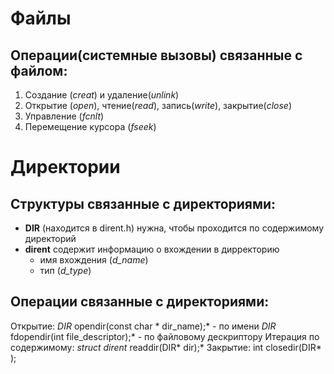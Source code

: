 # Файлы
## Операции(системные вызовы) связанные с файлом:
  1. Создание (*creat*) и удаление(*unlink*)
  2. Открытие (*open*), чтение(*read*), запись(*write*), закрытие(*close*)
  3. Управление (*fcnlt*)
  4. Перемещение курсора (*fseek*)

# Директории
## Структуры связанные с директориями:
  - **DIR** (находится в dirent.h) нужна, чтобы проходится по содержимому директорий
  - **dirent** содержит информацию о вхождении в дирректорию
      - имя вхождения (*d_name*)
      - тип (*d_type*)

## Операции связанные с директориями:
  Открытие:
    *DIR* opendir(const char * dir_name);*  - по имени
    *DIR* fdopendir(int file_descriptor);*  - по файловому дескриптору
  Итерация по содержимому:
    *struct dirent* readdir(DIR* dir);*
  Закрытие:
    int closedir(DIR* );
